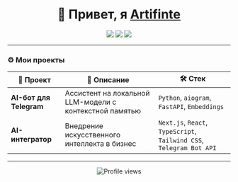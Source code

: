 <h1 align="center">👋 Привет, я <a href="#">Artifinte</a></h1>

<p align="center">
  <a href="https://github.com/artifinte"><img src="https://img.shields.io/github/followers/artifinte?label=Follow&style=social" /></a>
  <a href="https://t.me/artifinte"><img src="https://img.shields.io/badge/Telegram-2CA5E0?style=flat&logo=telegram&logoColor=white" /></a>
  <a href="mailto:tiartifinte@gmail.com"><img src="https://img.shields.io/badge/Email-0078D4?style=flat&logo=gmail&logoColor=white" /></a>
</p>

---

### ⚙️ Мои проекты

| 🧩 Проект | 📝 Описание | 🛠️ Стек |
|-----------|--------------|----------|
| **AI-бот для Telegram** | Ассистент на локальной LLM-модели с контекстной памятью | `Python`, `aiogram`, `FastAPI`, `Embeddings` |
| **AI-интегратор** | Внедрение искусственного интеллекта в бизнес | `Next.js`, `React`, `TypeScript`, `Tailwind CSS`, `Telegram Bot API` |

---

<p align="center">
  <img src="https://komarev.com/ghpvc/?username=artifinte&label=Profile%20views&color=0e75b6&style=flat" alt="Profile views" />
</p>
